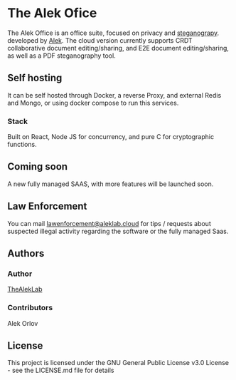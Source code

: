 
# The Alek Ofice
The Alek Office is an office suite, focused on privacy and [steganograpy](https://en.wikipedia.org/wiki/Steganography). developed by [Alek](https://aleklab.cloud). 
The cloud version currently supports CRDT collaborative document editing/sharing, and E2E document editing/sharing, as well as a PDF steganography tool.
## Self hosting
It can be self hosted through Docker, a reverse Proxy, and external Redis and Mongo, or  using docker compose to run this services.
### Stack
Built on React, Node JS for concurrency, and pure C for cryptographic functions.
## Coming soon
A new fully managed SAAS, with more features will be launched soon.
## Law Enforcement
You can mail lawenforcement@aleklab.cloud for tips / requests about suspected illegal activity regarding the software or the fully managed Saas.
## Authors
### Author 
[TheAlekLab](https://aleklab.cloud)
### Contributors
Alek Orlov


## License

This project is licensed under the GNU General Public License v3.0 License - see the LICENSE.md file for details
